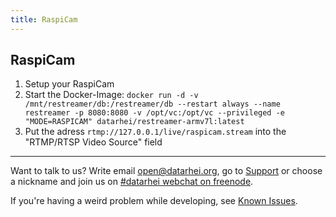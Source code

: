 ```yaml
---
title: RaspiCam
---
```


## RaspiCam

1. Setup your RaspiCam
2. Start the Docker-Image: `docker run -d -v /mnt/restreamer/db:/restreamer/db --restart always --name restreamer -p 8080:8080 -v /opt/vc:/opt/vc --privileged -e "MODE=RASPICAM" datarhei/restreamer-armv7l:latest`
3. Put the adress `rtmp://127.0.0.1/live/raspicam.stream` into the "RTMP/RTSP Video Source" field

---

Want to talk to us? Write email open@datarhei.org, go to [Support](../support.html) or choose a nickname and join us on <a target= "_blank" href="https://webchat.freenode.net/?channels=datarhei">#datarhei webchat on freenode</a>.

If you're having a weird problem while developing, see [Known Issues](https://github.com/datarhei/small-restreamer-internal/issues/). 
